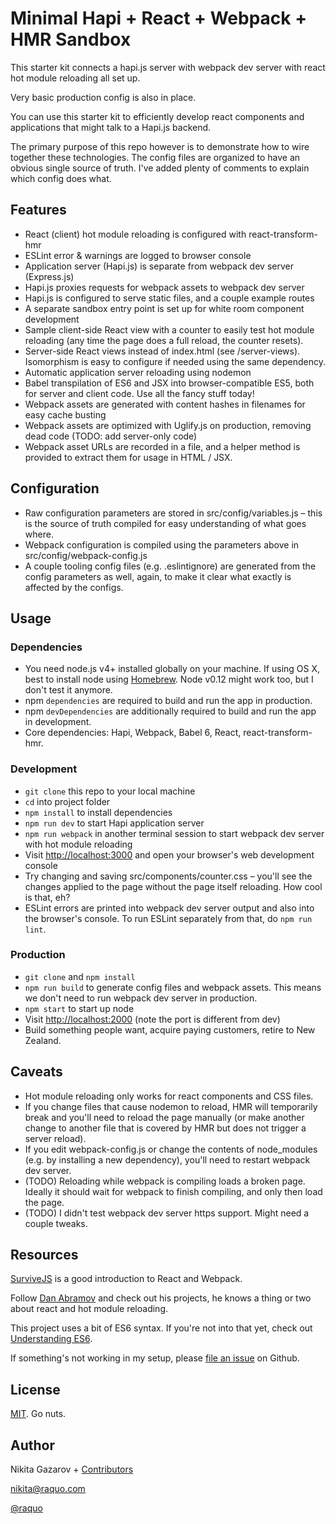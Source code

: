 # Minimal Hapi + React + Webpack + HMR Sandbox

This starter kit connects a hapi.js server with webpack dev server with react hot module reloading all set up.

Very basic production config is also in place.

You can use this starter kit to efficiently develop react components and applications that might talk to a Hapi.js backend.

The primary purpose of this repo however is to demonstrate how to wire together these technologies. The config files are organized to have an obvious single source of truth. I've added plenty of comments to explain which config does what.

## Features

* React (client) hot module reloading is configured with react-transform-hmr
* ESLint error & warnings are logged to browser console
* Application server (Hapi.js) is separate from webpack dev server (Express.js)
* Hapi.js proxies requests for webpack assets to webpack dev server
* Hapi.js is configured to serve static files, and a couple example routes
* A separate sandbox entry point is set up for white room component development
* Sample client-side React view with a counter to easily test hot module reloading (any time the page does a full reload, the counter resets).
* Server-side React views instead of index.html (see /server-views). Isomorphism is easy to configure if needed using the same dependency.
* Automatic application server reloading using nodemon
* Babel transpilation of ES6 and JSX into browser-compatible ES5, both for server and client code. Use all the fancy stuff today!
* Webpack assets are generated with content hashes in filenames for easy cache busting
* Webpack assets are optimized with Uglify.js on production, removing dead code (TODO: add server-only code)
* Webpack asset URLs are recorded in a file, and a helper method is provided to extract them for usage in HTML / JSX.

## Configuration

* Raw configuration parameters are stored in src/config/variables.js – this is the source of truth compiled for easy understanding of what goes where.
* Webpack configuration is compiled using the parameters above in src/config/webpack-config.js
* A couple tooling config files (e.g. .eslintignore) are generated from the config parameters as well, again, to make it clear what exactly is affected by the configs.

## Usage

### Dependencies

* You need node.js v4+ installed globally on your machine. If using OS X, best to install node using [Homebrew](http://brew.sh/). Node v0.12 might work too, but I don't test it anymore.
* npm `dependencies` are required to build and run the app in production.
* npm `devDependencies` are additionally required to build and run the app in development.
* Core dependencies: Hapi, Webpack, Babel 6, React, react-transform-hmr.


### Development

* `git clone` this repo to your local machine
* `cd` into project folder
* `npm install` to install dependencies
* `npm run dev` to start Hapi application server
* `npm run webpack` in another terminal session to start webpack dev server with hot module reloading
* Visit [http://localhost:3000](http://localhost:3000) and open your browser's web development console
* Try changing and saving src/components/counter.css – you'll see the changes applied to the page without the page itself reloading. How cool is that, eh?
* ESLint errors are printed into webpack dev server output and also into the browser's console. To run ESLint separately from that, do `npm run lint`.

### Production

* `git clone` and `npm install`
* `npm run build` to generate config files and webpack assets. This means we don't need to run webpack dev server in production.
* `npm start` to start up node
* Visit [http://localhost:2000](http://localhost:2000) (note the port is different from dev)
* Build something people want, acquire paying customers, retire to New Zealand.

## Caveats

* Hot module reloading only works for react components and CSS files.
* If you change files that cause nodemon to reload, HMR will temporarily break and you'll need to reload the page manually (or make another change to another file that is covered by HMR but does not trigger a server reload).
* If you edit webpack-config.js or change the contents of node_modules (e.g. by installing a new dependency), you'll need to restart webpack dev server.
* (TODO) Reloading while webpack is compiling loads a broken page. Ideally it should wait for webpack to finish compiling, and only then load the page.
* (TODO) I didn't test webpack dev server https support. Might need a couple tweaks.

## Resources

[SurviveJS](https://survivejs.com/) is a good introduction to React and Webpack.

Follow [Dan Abramov](https://medium.com/@dan_abramov/) and check out his projects, he knows a thing or two about react and hot module reloading.

This project uses a bit of ES6 syntax. If you're not into that yet, check out [Understanding ES6](https://leanpub.com/understandinges6/read).

If something's not working in my setup, please [file an issue](https://github.com/raquo/minimal-hapi-react-webpack/issues) on Github.

## License

[MIT](https://github.com/raquo/minimal-hapi-react-webpack/blob/master/LICENSE.md). Go nuts.

## Author

Nikita Gazarov + [Contributors](https://github.com/raquo/minimal-hapi-react-webpack/graphs/contributors)

[nikita@raquo.com](mailto:nikita@raquo.com)

[@raquo](https://twitter.com/raquo)

